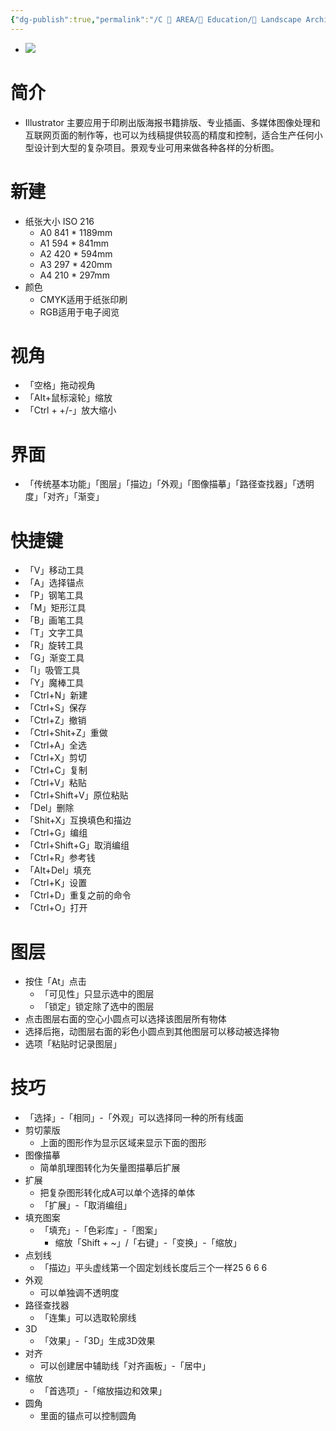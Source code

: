 ```yaml
---
{"dg-publish":true,"permalink":"/C 📔 AREA/📖 Education/🌳 Landscape Architecture/Adobe/Adobe_Illustrator/","noteIcon":"3","created":"2025-08-16T13:55:22.838+08:00","updated":"2025-08-17T13:23:25.003+08:00"}
---
```


- ![](https://api2.mubu.com/v3/document_image/884339d7-bc9f-47e4-8b40-b51ef7bfb476-20454557.jpg)  
# 简介  
- Illustrator 主要应用于印刷出版海报书籍排版、专业插画、多媒体图像处理和互联网页面的制作等，也可以为线稿提供较高的精度和控制，适合生产任何小型设计到大型的复杂项目。景观专业可用来做各种各样的分析图。
# 新建  
-   纸张大小 ISO 216
	-   A0 841 * 1189mm  
	-   A1 594 * 841mm  
	-   A2 420 * 594mm  
	-   A3 297 * 420mm  
	-   A4 210 * 297mm  
-   颜色  
	-   CMYK适用于纸张印刷  
	-   RGB适用于电子阅览  
# 视角  
-   「空格」拖动视角  
-   「AIt+鼠标滚轮」缩放  
-   「Ctrl + +/-」放大缩小  
# 界面  
-   「传统基本功能」「图层」「描边」「外观」「图像描摹」「路径查找器」「透明度」「对齐」「渐变」  
# 快捷键  
-   「V」移动工具  
-   「A」选择锚点  
-   「P」钢笔工具  
-   「M」矩形江具  
-   「B」画笔工具  
-   「T」文字工具  
-   「R」旋转工具  
-   「G」渐变工具  
-   「I」吸管工具  
-   「Y」魔棒工具  
-   「Ctrl+N」新建  
-   「Ctrl+S」保存  
-   「Ctrl+Z」撤销  
-   「Ctrl+Shit+Z」重做  
-   「Ctrl+A」全选  
-   「Ctrl+X」剪切  
-   「Ctrl+C」复制  
-   「Ctrl+V」粘贴  
-   「Ctrl+Shift+V」原位粘贴  
-   「Del」删除  
-   「Shit+X」互换填色和描边  
-   「Ctrl+G」编组  
-   「Ctrl+Shift+G」取消编组  
-   「Ctrl+R」参考钱  
-   「AIt+Del」填充  
-   「Ctrl+K」设置  
-   「Ctrl+D」重复之前的命令  
-   「Ctrl+O」打开  
# 图层  
-   按住「At」点击  
	-   「可见性」只显示选中的图层  
	-   「锁定」锁定除了选中的图层  
-   点击图层右面的空心小圆点可以选择该图层所有物体  
-   选择后拖，动图层右面的彩色小圆点到其他图层可以移动被选择物  
-   选项「粘贴时记录图层」  
# 技巧  
-   「选择」-「相同」-「外观」可以选择同一种的所有线面  
-   剪切蒙版  
	-   上面的图形作为显示区域来显示下面的图形  
-   图像描摹  
	-   简单肌理图转化为矢量图描摹后扩展  
-   扩展  
	-   把复杂图形转化成A可以单个选择的单体  
	-   「扩展」-「取消编组」  
-   填充图案  
	-   「填充」-「色彩库」-「图案」  
		-   缩放「Shift + ~」/「右键」-「变换」-「缩放」  
-   点划线  
	-   「描边」平头虚线第一个固定划线长度后三个一样25 6 6 6  
-   外观  
	-   可以单独调不透明度  
-   路径查找器  
	-   「连集」可以选取轮廓线  
-   3D  
	-   「效果」-「3D」生成3D效果  
-   对齐  
	-   可以创建居中辅助线「对齐画板」-「居中」  
-   缩放  
	-   「首选项」-「缩放描边和效果」  
-   圆角  
	-   里面的锚点可以控制圆角